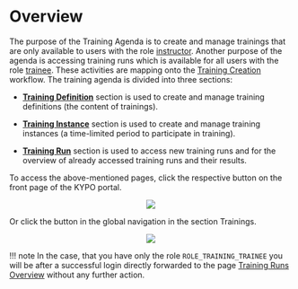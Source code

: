 # Overview
The purpose of the Training Agenda is to create and manage trainings that are only available to users with the role [instructor](../../../operation-guide/users-and-groups/roles/#instructor). Another purpose of the agenda is accessing training runs which is available for all users with the role [trainee](../../../operation-guide/users-and-groups/roles/#trainee). These activities are mapping onto the [Training Creation](../../../basic-concepts/workflow/#training-creation) workflow. The training agenda is divided into three sections:

* **[Training Definition](training-definition.md)** section is used to create and manage training definitions (the content of trainings).
 
* **[Training Instance](training-instance.md)** section is used to create and manage training instances (a time-limited period to participate in training). 

* **[Training Run](training-run.md)** section is used to access new training runs and for the overview of already accessed training runs and their results.

To access the above-mentioned pages, click the respective button on the front page of the KYPO portal. 

<p align="center">
  <img src="../../../img/user-guide/training-agenda/training-agenda.png">
</p>

Or click the button in the global navigation in the section Trainings.

<p align="center">
  <img src="../../../img/user-guide/training-agenda/training-agenda-left-panel.png">
</p>

!!! note
    In the case, that you have only the role `ROLE_TRAINING_TRAINEE` you will be after a successful login directly forwarded to the page [Training Runs Overview](../training-run/#training-runs-overview) without any further action.
